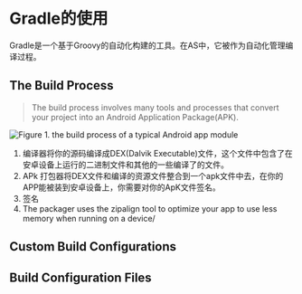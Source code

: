 # Gradle的使用
Gradle是一个基于Groovy的自动化构建的工具。在AS中，它被作为自动化管理编译过程。
## The Build Process
> The build process involves many tools and processes that convert your project into an Android Application Package(APK).

![Figure 1. the build process of a typical Android app module](https://developer.android.com/images/tools/studio/build-process_2x.png)
1. 编译器将你的源码编译成DEX(Dalvik Executable)文件，这个文件中包含了在安卓设备上运行的二进制文件和其他的一些编译了的文件。
2. APk 打包器将DEX文件和编译的资源文件整合到一个apk文件中去，在你的APP能被装到安卓设备上，你需要对你的ApK文件签名。
3. 签名
4. The packager uses the zipalign tool to optimize your app to use less memory when running on a device/

## Custom Build Configurations

## Build Configuration Files
